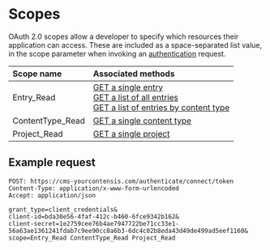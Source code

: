 # Scopes

OAuth 2.0 scopes allow a developer to specify which resources their application can access. These are included as a space-separated list value, in the scope parameter when invoking an [authentication](/authentication.md) request.

| Scope name | Associated methods |
|:-|:-|
| Entry_Read | [GET a single entry](/key-concepts/get-entry.md)<br />[GET a list of all entries ](/key-concepts/list-entries.md#list-all-entries)<br />[GET a list of entries by content type](/key-concepts/list-entries-by-content-type.md) |
| ContentType_Read | [GET a single content type](/key-concepts/get-contenttype.md) |
| Project_Read | [GET a single project](/key-concepts/get-project.md) |

## Example request

```http
POST: https://cms-yourcontensis.com/authenticate/connect/token
Content-Type: application/x-www-form-urlencoded
Accept: application/json

grant_type=client_credentials&
client-id=bda30e56-4faf-412c-b460-6fce9342b162&
client-secret=1e2759cee76b4ae7947722be71cc33e1-56a63ae1361241fdab7c9ee90cc8a6b3-6dc4c02b8eda43d49de499ad5eef1160&
scope=Entry_Read ContentType_Read Project_Read
```
